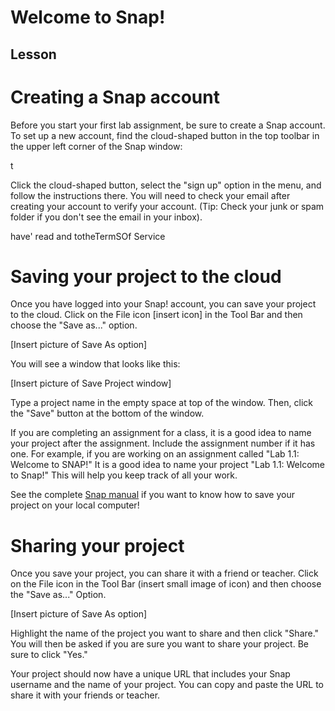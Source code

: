 # Welcome to Snap! 

## Lesson 

 

# Creating a Snap account 

Before you start your first lab assignment, be sure to create a Snap account. To set up a new account, find the cloud-shaped button in the top toolbar in the upper left corner of the Snap window: 

t 
 

Click the cloud-shaped button, select the "sign up" option in the menu, and follow the instructions there. You will need to check your email after creating your account to verify your account. (Tip: Check your junk or spam folder if you don't see the email in your inbox). 

have' read and 
totheTermSOf Service 
 

# Saving your project to the cloud 

Once you have logged into your Snap! account, you can save your project to the cloud. Click on the File icon [insert icon] in the Tool Bar and then choose the "Save as..." option. 

 

[Insert picture of Save As option] 

 

You will see a window that looks like this: 

 

[Insert picture of Save Project window] 

 

Type a project name in the empty space at top of the window. Then, click the "Save" button at the bottom of the window.  

 

If you are completing an assignment for a class, it is a good idea to name your project after the assignment. Include the assignment number if it has one. For example, if you are working on an assignment called "Lab 1.1: Welcome to SNAP!" It is a good idea to name your project "Lab 1.1: Welcome to Snap!" This will help you keep track of all your work.   

 

See the complete [Snap manual](https://snap.berkeley.edu/SnapManual.pdf) if you want to know how to save your project on your local computer! 

 

# Sharing your project 

Once you save your project, you can share it with a friend or teacher. Click on the File icon in the Tool Bar (insert small image of icon) and then choose the "Save as..." Option. 

 

[Insert picture of Save As option] 

 

Highlight the name of the project you want to share and then click "Share." You will then be asked if you are sure you want to share your project. Be sure to click "Yes." 

 

Your project should now have a unique URL that includes your Snap username and the name of your project. You can copy and paste the URL to share it with your friends or teacher.  

 

 
